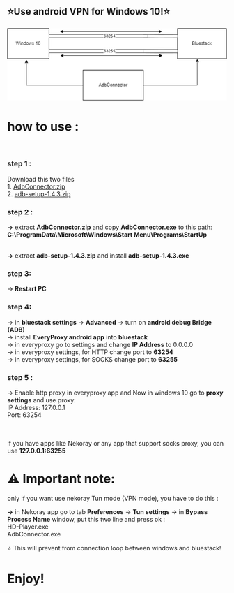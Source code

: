 


<h2>⭐Use android VPN for Windows 10!⭐</h2>
<img src="./adb.png">

<h1>how to use :</h1><br>
<h3>step 1 :</h3> 
Download this two files <br>
1. <a href="https://github.com/Alireza-Ghavabesh/adb/files/13185843/AdbConnector.zip">AdbConnector.zip</a><br>
2. <a href="https://github.com/Alireza-Ghavabesh/adb/files/13185843/AdbConnector.zip">adb-setup-1.4.3.zip</a><br>
<h3>step 2 :</h3>
<b>→</b> extract <b> AdbConnector.zip</b>  and copy <b>AdbConnector.exe</b> to this path:<br>
<b>C:\ProgramData\Microsoft\Windows\Start Menu\Programs\StartUp</b> <br><br>

<b>→</b> extract  <b>adb-setup-1.4.3.zip</b>  and install <b>adb-setup-1.4.3.exe</b>
<h3>step 3:</h3>
→ <b>Restart PC</b>
<h3>step 4:</h3>
→ in <b>bluestack settings</b> -> <b>Advanced</b> -> turn on <b>android debug Bridge (ADB)</b>  <br>
→ install <b>EveryProxy android app</b> into <b>bluestack</b><br>
→ in everyproxy go to settings and change <b>IP Address</b> to 0.0.0.0 <br>
→ in everyproxy settings, for HTTP change port to <b>63254</b> <br>
→ in everyproxy settings, for SOCKS change port to <b>63255</b> <br>
<h3>step 5 :</h3>
→ Enable http proxy in everyproxy app and Now in windows 10 go to <b>proxy settings</b> and use proxy: <br>
IP Address: 127.0.0.1 <br>
Port: 63254 <br>
<br><br>

if you have apps like Nekoray or any app that support socks proxy, you can use <b>127.0.0.1:63255</b> <br>

<h1>⚠ Important note: </h1>

only if you want use nekoray Tun mode (VPN mode), you have to do this :<br>

<b>→</b> in Nekoray app go to tab <b>Preferences</b> -> <b>Tun settings</b> -> in <b>Bypass Process Name</b> window,  put this two line and press ok : <br>
HD-Player.exe<br>
AdbConnector.exe<br>

⭐ This will prevent from  connection loop between windows and bluestack!


<h1>Enjoy!</h1>

